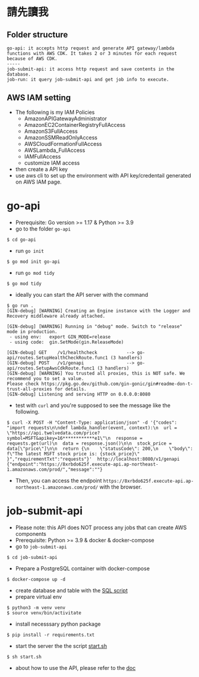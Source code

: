 # 請先讀我 
## Folder structure
```
go-api: it accepts http request and generate API gateway/lambda functions with AWS CDK. It takes 2 or 3 minutes for each request because of AWS CDK.
-----
job-submit-api: it access http request and save contents in the database.
job-run: it query job-submit-api and get job info to execute.
```
## AWS IAM setting
- The following is my IAM Policies
  - AmazonAPIGatewayAdministrator
  - AmazonEC2ContainerRegistryFullAccess
  - AmazonS3FullAccess
  - AmazonSSMReadOnlyAccess
  - AWSCloudFormationFullAccess
  - AWSLambda_FullAccess
  - IAMFullAccess
  - customize IAM access
- then create a API key 
- use aws cli to set up the environment with API key/credentail generated on AWS IAM page.

# go-api
- Prerequisite: Go version >= 1.17 & Python >= 3.9
- go to the folder `go-api`
```
$ cd go-api
```

- run `go init`
```
$ go mod init go-api
```

- run `go mod tidy`
```
$ go mod tidy
```

- ideally you can start the API server with the command
```
$ go run .
[GIN-debug] [WARNING] Creating an Engine instance with the Logger and Recovery middleware already attached.

[GIN-debug] [WARNING] Running in "debug" mode. Switch to "release" mode in production.
 - using env:   export GIN_MODE=release
 - using code:  gin.SetMode(gin.ReleaseMode)

[GIN-debug] GET    /v1/healthcheck           --> go-api/routes.SetupHealthCheckRoute.func1 (3 handlers)
[GIN-debug] POST   /v1/genapi                --> go-api/routes.SetupAwsCdkRoute.func1 (3 handlers)
[GIN-debug] [WARNING] You trusted all proxies, this is NOT safe. We recommend you to set a value.
Please check https://pkg.go.dev/github.com/gin-gonic/gin#readme-don-t-trust-all-proxies for details.
[GIN-debug] Listening and serving HTTP on 0.0.0.0:8080
```

- test with `curl` and you're supposed to see the message like the following.
```
$ curl -X POST -H "Content-Type: application/json" -d '{"codes": "import requests\n\ndef lambda_handler(event, context):\n  url = \"https://api.twelvedata.com/price?symbol=MSFT&apikey=16************e1\"\n  response = requests.get(url)\n  data = response.json()\n\n  stock_price = data[\"price\"]\n\n  return {\n    \"statusCode\": 200,\n    \"body\": f\"The latest MSFT stock price is: {stock_price}\"  }","requirementTxt":"requests"}'  http://localhost:8080/v1/genapi
{"endpoint":"https://8xrbdo625f.execute-api.ap-northeast-1.amazonaws.com/prod/","message":""}
```
- Then, you can access the endpoint `https://8xrbdo625f.execute-api.ap-northeast-1.amazonaws.com/prod/` with the browser.


# job-submit-api
- Please note: this API does NOT process any jobs that can create AWS components
- Prerequisite: Python >= 3.9 & docker & docker-compose
- go to `job-submit-api`
```
$ cd job-submit-api
```
- Prepare a PostgreSQL container with docker-compose
```
$ docker-compose up -d
```
- create database and table with the [SQL script](job-submit-api/sql/create_tables.sql)
- prepare virtual env
```
$ python3 -m venv venv
$ source venv/bin/activitate
```

- install necesssary python package
```
$ pip install -r requirements.txt
```

- start the server the the script [start.sh](job-submit-api/start.sh)
```
$ sh start.sh
```

- about how to use the API, please refer to the [doc](job-submit-api/docs/v1/README.md)
